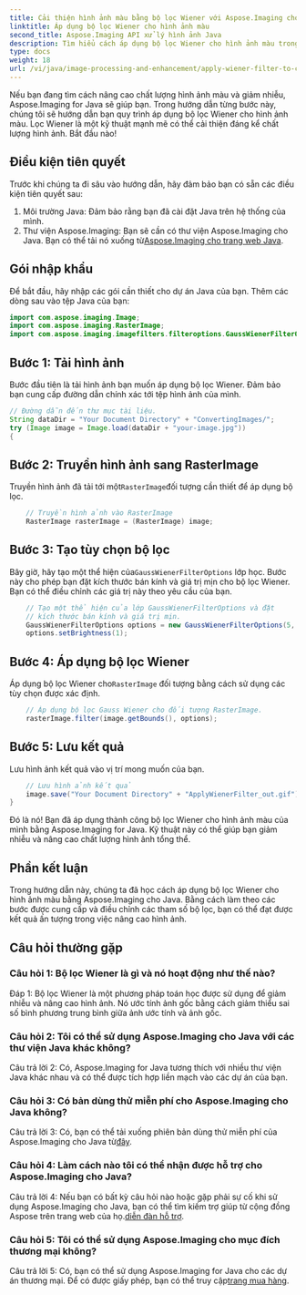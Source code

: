 ```yaml
---
title: Cải thiện hình ảnh màu bằng bộ lọc Wiener với Aspose.Imaging cho Java
linktitle: Áp dụng bộ lọc Wiener cho hình ảnh màu
second_title: Aspose.Imaging API xử lý hình ảnh Java
description: Tìm hiểu cách áp dụng bộ lọc Wiener cho hình ảnh màu trong Java bằng Aspose.Imaging for Java. Nâng cao chất lượng hình ảnh và giảm nhiễu dễ dàng.
type: docs
weight: 18
url: /vi/java/image-processing-and-enhancement/apply-wiener-filter-to-colored-images/
---
```

Nếu bạn đang tìm cách nâng cao chất lượng hình ảnh màu và giảm nhiễu, Aspose.Imaging for Java sẽ giúp bạn. Trong hướng dẫn từng bước này, chúng tôi sẽ hướng dẫn bạn quy trình áp dụng bộ lọc Wiener cho hình ảnh màu. Lọc Wiener là một kỹ thuật mạnh mẽ có thể cải thiện đáng kể chất lượng hình ảnh. Bắt đầu nào!

## Điều kiện tiên quyết

Trước khi chúng ta đi sâu vào hướng dẫn, hãy đảm bảo bạn có sẵn các điều kiện tiên quyết sau:

1. Môi trường Java: Đảm bảo rằng bạn đã cài đặt Java trên hệ thống của mình.
2.  Thư viện Aspose.Imaging: Bạn sẽ cần có thư viện Aspose.Imaging cho Java. Bạn có thể tải nó xuống từ[Aspose.Imaging cho trang web Java](https://releases.aspose.com/imaging/java/).

## Gói nhập khẩu

Để bắt đầu, hãy nhập các gói cần thiết cho dự án Java của bạn. Thêm các dòng sau vào tệp Java của bạn:

```java
import com.aspose.imaging.Image;
import com.aspose.imaging.RasterImage;
import com.aspose.imaging.imagefilters.filteroptions.GaussWienerFilterOptions;
```

## Bước 1: Tải hình ảnh

Bước đầu tiên là tải hình ảnh bạn muốn áp dụng bộ lọc Wiener. Đảm bảo bạn cung cấp đường dẫn chính xác tới tệp hình ảnh của mình.

```java
// Đường dẫn đến thư mục tài liệu.
String dataDir = "Your Document Directory" + "ConvertingImages/";
try (Image image = Image.load(dataDir + "your-image.jpg"))
{
```

## Bước 2: Truyền hình ảnh sang RasterImage

 Truyền hình ảnh đã tải tới một`RasterImage`đối tượng cần thiết để áp dụng bộ lọc.

```java
    // Truyền hình ảnh vào RasterImage
    RasterImage rasterImage = (RasterImage) image;
```

## Bước 3: Tạo tùy chọn bộ lọc

 Bây giờ, hãy tạo một thể hiện của`GaussWienerFilterOptions` lớp học. Bước này cho phép bạn đặt kích thước bán kính và giá trị mịn cho bộ lọc Wiener. Bạn có thể điều chỉnh các giá trị này theo yêu cầu của bạn.

```java
    // Tạo một thể hiện của lớp GaussWienerFilterOptions và đặt
    // kích thước bán kính và giá trị mịn.
    GaussWienerFilterOptions options = new GaussWienerFilterOptions(5, 1.5);
    options.setBrightness(1);
```

## Bước 4: Áp dụng bộ lọc Wiener

 Áp dụng bộ lọc Wiener cho`RasterImage` đối tượng bằng cách sử dụng các tùy chọn được xác định.

```java
    // Áp dụng bộ lọc Gauss Wiener cho đối tượng RasterImage.
    rasterImage.filter(image.getBounds(), options);
```

## Bước 5: Lưu kết quả

Lưu hình ảnh kết quả vào vị trí mong muốn của bạn.

```java
    // Lưu hình ảnh kết quả
    image.save("Your Document Directory" + "ApplyWienerFilter_out.gif");
}
```

Đó là nó! Bạn đã áp dụng thành công bộ lọc Wiener cho hình ảnh màu của mình bằng Aspose.Imaging for Java. Kỹ thuật này có thể giúp bạn giảm nhiễu và nâng cao chất lượng hình ảnh tổng thể.

## Phần kết luận

Trong hướng dẫn này, chúng ta đã học cách áp dụng bộ lọc Wiener cho hình ảnh màu bằng Aspose.Imaging cho Java. Bằng cách làm theo các bước được cung cấp và điều chỉnh các tham số bộ lọc, bạn có thể đạt được kết quả ấn tượng trong việc nâng cao hình ảnh.

## Câu hỏi thường gặp

### Câu hỏi 1: Bộ lọc Wiener là gì và nó hoạt động như thế nào?

Đáp 1: Bộ lọc Wiener là một phương pháp toán học được sử dụng để giảm nhiễu và nâng cao hình ảnh. Nó ước tính ảnh gốc bằng cách giảm thiểu sai số bình phương trung bình giữa ảnh ước tính và ảnh gốc.

### Câu hỏi 2: Tôi có thể sử dụng Aspose.Imaging cho Java với các thư viện Java khác không?

Câu trả lời 2: Có, Aspose.Imaging for Java tương thích với nhiều thư viện Java khác nhau và có thể được tích hợp liền mạch vào các dự án của bạn.

### Câu hỏi 3: Có bản dùng thử miễn phí cho Aspose.Imaging cho Java không?

 Câu trả lời 3: Có, bạn có thể tải xuống phiên bản dùng thử miễn phí của Aspose.Imaging cho Java từ[đây](https://releases.aspose.com/).

### Câu hỏi 4: Làm cách nào tôi có thể nhận được hỗ trợ cho Aspose.Imaging cho Java?

 Câu trả lời 4: Nếu bạn có bất kỳ câu hỏi nào hoặc gặp phải sự cố khi sử dụng Aspose.Imaging cho Java, bạn có thể tìm kiếm trợ giúp từ cộng đồng Aspose trên trang web của họ.[diễn đàn hỗ trợ](https://forum.aspose.com/).

### Câu hỏi 5: Tôi có thể sử dụng Aspose.Imaging cho mục đích thương mại không?

Câu trả lời 5: Có, bạn có thể sử dụng Aspose.Imaging for Java cho các dự án thương mại. Để có được giấy phép, bạn có thể truy cập[trang mua hàng](https://purchase.aspose.com/buy).